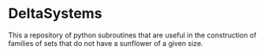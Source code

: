 DeltaSystems
============

This a repository of python subroutines that are useful in the construction of families of sets that do not have a sunflower of a given size.
